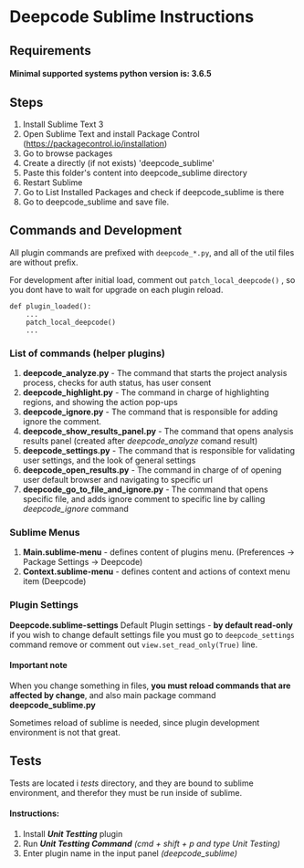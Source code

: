 # Deepcode Sublime Instructions

## Requirements

#### Minimal supported systems python version is: 3.6.5 

## Steps

1. Install Sublime Text 3
2. Open Sublime Text and install Package Control (https://packagecontrol.io/installation)
3. Go to browse packages 
4. Create a directly (if not exists) 'deepcode_sublime'
5. Paste this folder's content into deepcode_sublime directory
5. Restart Sublime 
6. Go to List Installed Packages and check if deepcode_sublime is there
7. Go to deepcode_sublime and save file.


## Commands and Development

All plugin commands are prefixed with `deepcode_*.py`, and all of the util files are without prefix. 

For development after initial load, comment out  `patch_local_deepcode()` , so you dont have to wait for upgrade on each plugin reload.

    def plugin_loaded():
        ...
        patch_local_deepcode()
        ...

### List of commands (helper plugins)

1. **deepcode_analyze.py** - The command that starts the project analysis process, checks for auth status, has user consent
2. **deepcode_highlight.py** - The command in charge of highlighting regions, and showing the action pop-ups
3. **deepcode_ignore.py** - The command that is responsible for adding ignore the comment.
4. **deepcode_show_results_panel.py** - The command that opens analysis results panel (created after *deepcode_analyze* comand result)
5. **deepcode_settings.py** - The command that is responsible for validating user settings, and the look of general settings
6. **deepcode_open_results.py**  - The command in charge of of opening user default browser and navigating to specific url
7. **deepcode_go_to_file_and_ignore.py** - The command that opens specific file, and adds ignore comment to specific line by calling *deepcode_ignore* command


### Sublime Menus
1. **Main.sublime-menu** - defines content of plugins menu. (Preferences -> Package Settings -> Deepcode)
2. **Context.sublime-menu** - defines content and actions of context menu item (Deepcode)

### Plugin Settings
**Deepcode.sublime-settings**
Default Plugin settings - **by default read-only** if you wish to change default settings file you must go to `deepcode_settings` command remove or comment out `view.set_read_only(True)` line.

#### Important note
When you change something in files, **you must reload commands that are affected by change**, and also main package command **deepcode_sublime.py**

Sometimes reload of sublime is needed, since plugin development environment is not that great. 

## Tests
 
Tests are located i *tests* directory, and they are bound to sublime environment, and therefor they must be run inside of sublime.

#### Instructions:

 1. Install ***Unit Testting*** plugin
 2. Run ***Unit Testting Command*** *(cmd + shift + p and type Unit Testing)*
 3. Enter plugin name in the input panel  *(deepcode_sublime)*

 